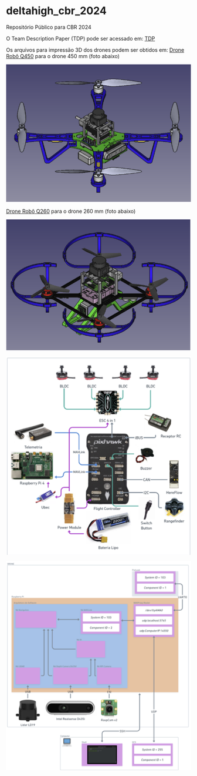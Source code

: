# deltahigh_cbr_2024
Repositório Público para CBR 2024

O Team Description Paper (TDP) pode ser acessado em: [TDP](./DeltaHighTDP2024.pdf)


Os arquivos para impressão 3D dos drones podem ser obtidos em:
[Drone Robô Q450](./Drone_Q450) para o drone 450 mm (foto abaixo)

![Drone Robô Q450](./Drone_Q450/Q450_Montagem.png)

[Drone Robô Q260](./Drone_Q260) para o drone 260 mm (foto abaixo)

![Drone Robô Q260](./Drone_Q260/Q260_Montagem.png)

![Arquitetura de Hardware](./Arquitetura_Hardware.png)

![Arquitetura de Software](./Arquitetura_Software.png)
